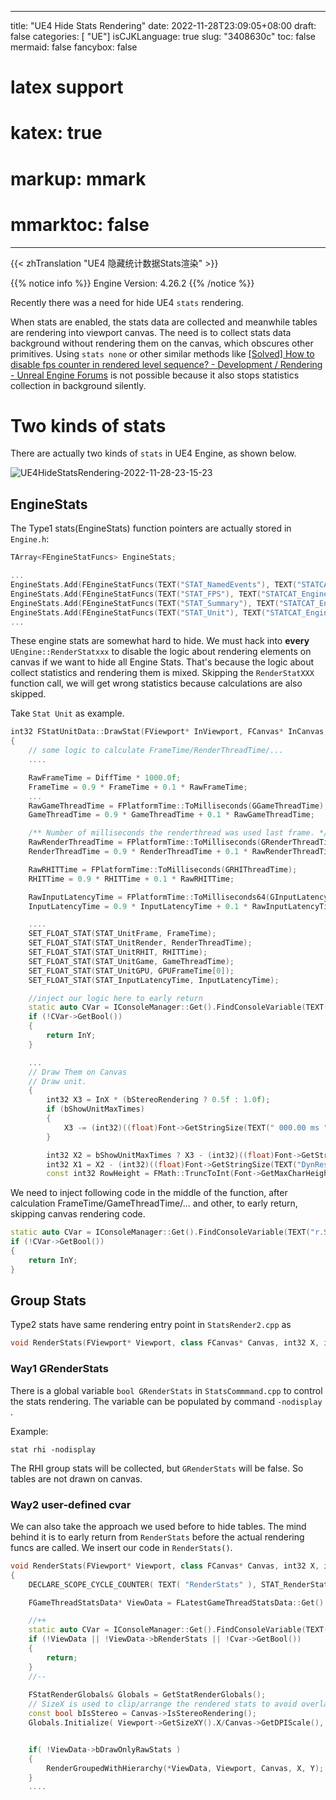
---
title: "UE4 Hide Stats Rendering"
date: 2022-11-28T23:09:05+08:00
draft: false
categories: [ "UE"]
isCJKLanguage: true
slug: "3408630c"
toc: false
mermaid: false
fancybox: false
# latex support
# katex: true
# markup: mmark
# mmarktoc: false 
---

{{< zhTranslation "UE4 隐藏统计数据Stats渲染" >}} 

{{% notice info %}}
Engine Version: 4.26.2
{{% /notice %}}

Recently there was a need for hide UE4 `stats` rendering.

When stats are enabled, the stats data are collected and meanwhile tables are rendering into viewport canvas.
The need is to collect stats data background without rendering them on the canvas, which obscures other primitives.
Using `stats none` or other similar methods like [[Solved] How to disable fps counter in rendered level sequence? - Development / Rendering - Unreal Engine Forums](https://forums.unrealengine.com/t/solved-how-to-disable-fps-counter-in-rendered-level-sequence/444255/4) is not possible because it also stops statistics collection in background silently.

# Two kinds of stats

There are actually two kinds of `stats` in UE4 Engine, as shown below.

![UE4HideStatsRendering-2022-11-28-23-15-23](https://img.blurredcode.com/img/UE4HideStatsRendering-2022-11-28-23-15-23.png?x-oss-process=style/compress)


## EngineStats

The Type1 stats(EngineStats) function pointers are actually stored in `Engine.h`:

```cpp
TArray<FEngineStatFuncs> EngineStats;
```

```cpp
...
EngineStats.Add(FEngineStatFuncs(TEXT("STAT_NamedEvents"), TEXT("STATCAT_Engine"), FText::GetEmpty(), &UEngine::RenderStatNamedEvents, &UEngine::ToggleStatNamedEvents, bIsRHS));
EngineStats.Add(FEngineStatFuncs(TEXT("STAT_FPS"), TEXT("STATCAT_Engine"), FText::GetEmpty(), &UEngine::RenderStatFPS, &UEngine::ToggleStatFPS, bIsRHS));
EngineStats.Add(FEngineStatFuncs(TEXT("STAT_Summary"), TEXT("STATCAT_Engine"), FText::GetEmpty(), &UEngine::RenderStatSummary, NULL, bIsRHS));
EngineStats.Add(FEngineStatFuncs(TEXT("STAT_Unit"), TEXT("STATCAT_Engine"), FText::GetEmpty(), &UEngine::RenderStatUnit, &UEngine::ToggleStatUnit, bIsRHS));
...
```

These engine stats are somewhat hard to hide.
We must hack into **every** `UEngine::RenderStatxxx` to disable the logic about rendering elements on canvas if we want to hide all Engine Stats.
That's because the logic about collect statistics and rendering them is mixed. 
Skipping the `RenderStatXXX` function call, we will get wrong statistics because calculations are also skipped.

Take `Stat Unit` as example.


```cpp
int32 FStatUnitData::DrawStat(FViewport* InViewport, FCanvas* InCanvas, int32 InX, int32 InY)
{
    // some logic to calculate FrameTime/RenderThreadTime/...
    ....

    RawFrameTime = DiffTime * 1000.0f;
    FrameTime = 0.9 * FrameTime + 0.1 * RawFrameTime;
    ...
    RawGameThreadTime = FPlatformTime::ToMilliseconds(GGameThreadTime);
    GameThreadTime = 0.9 * GameThreadTime + 0.1 * RawGameThreadTime;

    /** Number of milliseconds the renderthread was used last frame. */
    RawRenderThreadTime = FPlatformTime::ToMilliseconds(GRenderThreadTime);
    RenderThreadTime = 0.9 * RenderThreadTime + 0.1 * RawRenderThreadTime;

    RawRHITTime = FPlatformTime::ToMilliseconds(GRHIThreadTime);
    RHITTime = 0.9 * RHITTime + 0.1 * RawRHITTime;

    RawInputLatencyTime = FPlatformTime::ToMilliseconds64(GInputLatencyTime);
    InputLatencyTime = 0.9 * InputLatencyTime + 0.1 * RawInputLatencyTime;

    ....
    SET_FLOAT_STAT(STAT_UnitFrame, FrameTime);
    SET_FLOAT_STAT(STAT_UnitRender, RenderThreadTime);
    SET_FLOAT_STAT(STAT_UnitRHIT, RHITTime);
    SET_FLOAT_STAT(STAT_UnitGame, GameThreadTime);
    SET_FLOAT_STAT(STAT_UnitGPU, GPUFrameTime[0]);
    SET_FLOAT_STAT(STAT_InputLatencyTime, InputLatencyTime);

    //inject our logic here to early return
    static auto CVar = IConsoleManager::Get().FindConsoleVariable(TEXT("r.StatsRendering"));
    if (!CVar->GetBool())
    {
        return InY;
    }

    ...
    // Draw Them on Canvas
    // Draw unit.
    {
        int32 X3 = InX * (bStereoRendering ? 0.5f : 1.0f);
        if (bShowUnitMaxTimes)
        {
            X3 -= (int32)((float)Font->GetStringSize(TEXT(" 000.00 ms ")));
        }

        int32 X2 = bShowUnitMaxTimes ? X3 - (int32)((float)Font->GetStringSize(TEXT(" 000.00 ms "))) : X3;
        int32 X1 = X2 - (int32)((float)Font->GetStringSize(TEXT("DynRes: ")));
        const int32 RowHeight = FMath::TruncToInt(Font->GetMaxCharHeight() * 1.1f);

```

We need to inject following code in the middle of the function, after calculation FrameTime/GameThreadTime/... and other, to early return, skipping canvas rendering code.

```cpp
static auto CVar = IConsoleManager::Get().FindConsoleVariable(TEXT("r.StatsRendering"));
if (!CVar->GetBool())
{
    return InY;
}
```


## Group Stats

Type2 stats have same rendering entry point in `StatsRender2.cpp` as

```cpp
void RenderStats(FViewport* Viewport, class FCanvas* Canvas, int32 X, int32 Y, int32 SafeSizeX)
```
### Way1 GRenderStats

There is a global variable `bool GRenderStats` in `StatsCommmand.cpp` to control the stats rendering.
The variable can be populated by command `-nodisplay `.

Example:

```
stat rhi -nodisplay
```

The RHI group stats will be collected, but `GRenderStats` will be false.
So tables are not drawn on canvas.


### Way2 user-defined cvar

We can also take the approach we used before to hide tables. 
The mind behind it is to early return from `RenderStats` before the actual rendering funcs are called.
We insert our code in `RenderStats()`.

```cpp
void RenderStats(FViewport* Viewport, class FCanvas* Canvas, int32 X, int32 Y, int32 SafeSizeX)
{
    DECLARE_SCOPE_CYCLE_COUNTER( TEXT( "RenderStats" ), STAT_RenderStats, STATGROUP_StatSystem );

    FGameThreadStatsData* ViewData = FLatestGameThreadStatsData::Get().Latest;

    //++
    static auto CVar = IConsoleManager::Get().FindConsoleVariable(TEXT("r.StatsRendering"));
    if (!ViewData || !ViewData->bRenderStats || !Cvar->GetBool())
    {
        return;
    }
    //--
    
    FStatRenderGlobals& Globals = GetStatRenderGlobals();
    // SizeX is used to clip/arrange the rendered stats to avoid overlay in stereo mode.
    const bool bIsStereo = Canvas->IsStereoRendering();
    Globals.Initialize( Viewport->GetSizeXY().X/Canvas->GetDPIScale(), Viewport->GetSizeXY().Y/Canvas->GetDPIScale(), SafeSizeX, bIsStereo );


    if( !ViewData->bDrawOnlyRawStats )
    {
        RenderGroupedWithHierarchy(*ViewData, Viewport, Canvas, X, Y);
    }
    ....
```




